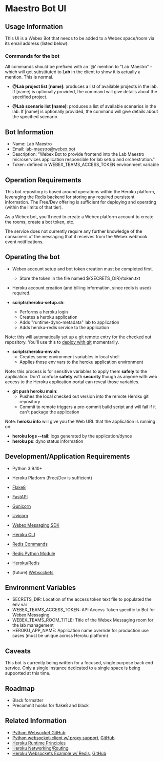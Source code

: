 # Maestro Bot UI

## Usage Information

This UI is a Webex Bot that needs to be added to a Webex space/room via
its email address (listed below).

### Commands for the bot

All commands should be prefixed with an '@' mention to "Lab Maestro" -
which will get substituted to **Lab** in the client to show it is
actually a mention. This is normal.

- **@Lab project list [name]**: produces a list of available projects
in the lab.  If [name] is optionally provided, the command will give
details about the specified project.

- **@Lab scenario list [name]**: produces a list of available scenarios
in the lab.  If [name] is optionally provided, the command will give
details about the specified scenario.

## Bot Information

- Name: Lab Maestro
- Email: lab-maestro@webex.bot
- Description: "Webex Bot to provide frontend into the Lab Maestro microservices application responsible for lab setup and orchestration."
- Token: defined in WEBEX_TEAMS_ACCESS_TOKEN environment variable

## Operation Requirements

This bot repository is based around operations within the Heroku platform,
leveraging the Redis backend for storing any required persistent information.
The Free/Dev offering is sufficient for deploying and operating (within the
limits of that tier).

As a Webex bot, you'll need to create a Webex platform account to create
the rooms, create a bot token, etc.

The service does not currently require any further knowledge of the consumers
of the messaging that it receives from the Webex webhook event notifications.

## Operating the bot

- Webex account setup and bot token creation must be completed first.
    - Store the token in the file named ${SECRETS_DIR}/token.txt

- Heroku account creation (and billing information, since redis is used) required.

- **scripts/heroku-setup.sh**:
    - Performs a heroku login
    - Creates a heroku application
    - Adds "runtime-dyno-metadata" lab to application
    - Adds heroku-redis service to the application

Note: this will automatically set up a git remote entry for the checked out
repository. You'll use this to [deploy with git](https://devcenter.heroku.com/articles/git)
momentarily.

- **scripts/heroku-env.sh**:
    - Creates some environment variables in local shell
    - Applies those env vars to the heroku application environment

Note: this process is for sensitive variables to apply them **safely** to the
application. Don't confuse **safety** with **security** though as anyone with
web access to the Heroku application portal can reveal those variables.

- **git push heroku main**:
    - Pushes the local checked out version into the remote Heroku git repository
    - Commit to remote triggers a pre-commit build script and will fail if it can't package the application

Note: **heroku info** will give you the Web URL that the application is running on.

- **heroku logs --tail**: logs generated by the application/dynos
- **heroku ps**: dyno status information

## Development/Application Requirements

- Python 3.9.10+
- Heroku Platform (Free/Dev is sufficient)
- [Flake8](https://flake8.pycqa.org/en/latest/)
- [FastAPI](https://fastapi.tiangolo.com)
- [Gunicorn](https://docs.gunicorn.org/en/latest/index.html)
- [Uvicorn](https://www.uvicorn.org)
- [Webex Messaging SDK](https://webexteamssdk.readthedocs.io/en/latest/index.html)

- [Heroku CLI](https://devcenter.heroku.com/categories/command-line)
- [Redis Commands](https://redis.io/commands)
- [Redis Python Module](https://redis.readthedocs.io/en/latest/)
- [Heroku/Redis](https://devcenter.heroku.com/articles/connecting-heroku-redis#connecting-in-python)
- (future) [Websockets](https://websockets.readthedocs.io/en/stable/)

## Environment Variables

- SECRETS_DIR: Location of the access token text file to populated the env var
- WEBEX_TEAMS_ACCESS_TOKEN: API Access Token specific to Bot for Webex Messaging
- WEBEX_TEAMS_ROOM_TITLE: Title of the Webex Messaging room for the lab management
- HEROKU_APP_NAME: Application name override for production use cases (must be unique across Heroku platform)

## Caveats

This bot is currently being written for a focused, single purpose back end
service. Only a single instance dedicated to a single space is being
supported at this time.

## Roadmap

- Black formatter
- Precommit hooks for flake8 and black

## Related Information

- [Python Websocket GitHub](https://github.com/aaugustin/websockets)
- [Python websocket-client w/ proxy support](https://websocket-client.readthedocs.io/en/latest/), [GitHub](https://github.com/websocket-client/websocket-client)
- [Heroku Runtime Principles](https://devcenter.heroku.com/articles/runtime-principles)
- [Heroku Networking/Routing](https://devcenter.heroku.com/articles/http-routing)
- [Heroku Websockets Example w/ Redis](https://devcenter.heroku.com/articles/python-websockets), [GitHub](https://github.com/heroku-examples/python-websockets-chat)
